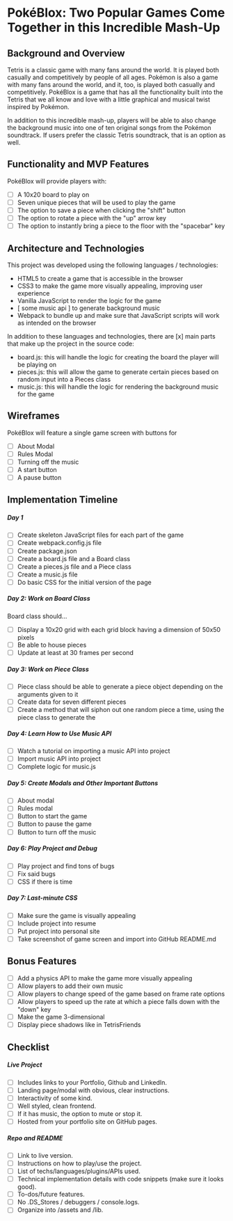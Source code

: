 # PokéBlox: Two Popular Games Come Together in this Incredible Mash-Up

## Background and Overview
Tetris is a classic game with many fans around the world. It is played both casually and competitively by people of all ages. Pokémon is also a game with many fans around the world, and it, too, is played both casually and competitively. PokéBlox is a game that has all the functionality built into the Tetris that we all know and love with a little graphical and musical twist inspired by Pokémon.

In addition to this incredible mash-up, players will be able to also change the background music into one of ten original songs from the Pokémon soundtrack. If users prefer the classic Tetris soundtrack, that is an option as well.

## Functionality and MVP Features
PokéBlox will provide players with:
- [ ] A 10x20 board to play on
- [ ] Seven unique pieces that will be used to play the game
- [ ] The option to save a piece when clicking the "shift" button
- [ ] The option to rotate a piece with the "up" arrow key
- [ ] The option to instantly bring a piece to the floor with the "spacebar" key
    
## Architecture and Technologies
This project was developed using the following languages / technologies:
- HTML5 to create a game that is accessible in the browser
- CSS3 to make the game more visually appealing, improving user experience
- Vanilla JavaScript to render the logic for the game
- [ some music api ] to generate background music
- Webpack to bundle up and make sure that JavaScript scripts will work as intended on the browser

In addition to these languages and technologies, there are [x] main parts that make up the project in the source code:
- board.js: this will handle the logic for creating the board the player will be playing on
- pieces.js: this will allow the game to generate certain pieces based on random input into a Pieces class
- music.js: this will handle the logic for rendering the background music for the game

## Wireframes
PokéBlox will feature a single game screen with buttons for
- [ ] About Modal
- [ ] Rules Modal
- [ ] Turning off the music
- [ ] A start button
- [ ] A pause button
    
## Implementation Timeline
##### Day 1
- [ ] Create skeleton JavaScript files for each part of the game
- [ ] Create webpack.config.js file
- [ ] Create package.json
- [ ] Create a board.js file and a Board class
- [ ] Create a pieces.js file and a Piece class
- [ ] Create a music.js file
- [ ] Do basic CSS for the initial version of the page

##### Day 2: Work on Board Class
Board class should...
- [ ] Display a 10x20 grid with each grid block having a dimension of 50x50 pixels
- [ ] Be able to house pieces
- [ ] Update at least at 30 frames per second

##### Day 3: Work on Piece Class
- [ ] Piece class should be able to generate a piece object depending on the arguments given to it
- [ ] Create data for seven different pieces
- [ ] Create a method that will siphon out one random piece a time, using the piece class to generate the 

##### Day 4: Learn How to Use Music API
- [ ] Watch a tutorial on importing a music API into project
- [ ] Import music API into project
- [ ] Complete logic for music.js

##### Day 5: Create Modals and Other Important Buttons
- [ ] About modal
- [ ] Rules modal
- [ ] Button to start the game
- [ ] Button to pause the game
- [ ] Button to turn off the music

##### Day 6: Play Project and Debug
- [ ] Play project and find tons of bugs
- [ ] Fix said bugs
- [ ] CSS if there is time

##### Day 7: Last-minute CSS
- [ ] Make sure the game is visually appealing
- [ ] Include project into resume
- [ ] Put project into personal site
- [ ] Take screenshot of game screen and import into GitHub README.md

## Bonus Features
- [ ] Add a physics API to make the game more visually appealing
- [ ] Allow players to add their own music
- [ ] Allow players to change speed of the game based on frame rate options
- [ ] Allow players to speed up the rate at which a piece falls down with the "down" key
- [ ] Make the game 3-dimensional
- [ ] Display piece shadows like in TetrisFriends

## Checklist
##### Live Project
- [ ] Includes links to your Portfolio, Github and LinkedIn.
- [ ] Landing page/modal with obvious, clear instructions.
- [ ] Interactivity of some kind.
- [ ] Well styled, clean frontend.
- [ ] If it has music, the option to mute or stop it.
- [ ] Hosted from your portfolio site on GitHub pages.

##### Repo and README
- [ ] Link to live version.
- [ ] Instructions on how to play/use the project.
- [ ] List of techs/languages/plugins/APIs used.
- [ ] Technical implementation details with code snippets (make sure it looks good).
- [ ] To-dos/future features.
- [ ] No .DS_Stores / debuggers / console.logs.
- [ ] Organize into /assets and /lib.
